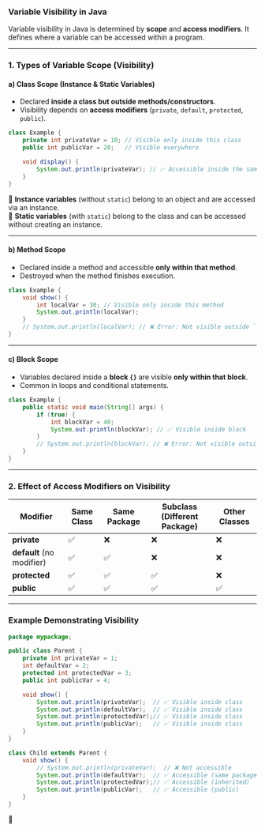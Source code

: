 ### **Variable Visibility in Java**

Variable visibility in Java is determined by **scope** and **access modifiers**. It defines where a variable can be accessed within a program.

---

### **1. Types of Variable Scope (Visibility)**

#### **a) Class Scope (Instance & Static Variables)**

- Declared **inside a class but outside methods/constructors**.
- Visibility depends on **access modifiers** (`private`, `default`, `protected`, `public`).

```java
class Example {
    private int privateVar = 10; // Visible only inside this class
    public int publicVar = 20;   // Visible everywhere

    void display() {
        System.out.println(privateVar); // ✅ Accessible inside the same class
    }
}
```

🔹 **Instance variables** (without `static`) belong to an object and are accessed via an instance.  
🔹 **Static variables** (with `static`) belong to the class and can be accessed without creating an instance.

---

#### **b) Method Scope**

- Declared inside a method and accessible **only within that method**.
- Destroyed when the method finishes execution.

```java
class Example {
    void show() {
        int localVar = 30; // Visible only inside this method
        System.out.println(localVar);
    }
    // System.out.println(localVar); // ❌ Error: Not visible outside `show()`
}
```

---

#### **c) Block Scope**

- Variables declared inside a **block `{}`** are visible **only within that block**.
- Common in loops and conditional statements.

```java
class Example {
    public static void main(String[] args) {
        if (true) {
            int blockVar = 40;
            System.out.println(blockVar); // ✅ Visible inside block
        }
        // System.out.println(blockVar); // ❌ Error: Not visible outside block
    }
}
```

---

### **2. Effect of Access Modifiers on Visibility**

| Modifier                  | Same Class | Same Package | Subclass (Different Package) | Other Classes |
| ------------------------- | ---------- | ------------ | ---------------------------- | ------------- |
| **private**               | ✅         | ❌           | ❌                           | ❌            |
| **default** (no modifier) | ✅         | ✅           | ❌                           | ❌            |
| **protected**             | ✅         | ✅           | ✅                           | ❌            |
| **public**                | ✅         | ✅           | ✅                           | ✅            |

---

### **Example Demonstrating Visibility**

```java
package mypackage;

public class Parent {
    private int privateVar = 1;
    int defaultVar = 2;
    protected int protectedVar = 3;
    public int publicVar = 4;

    void show() {
        System.out.println(privateVar);  // ✅ Visible inside class
        System.out.println(defaultVar);  // ✅ Visible inside class
        System.out.println(protectedVar);// ✅ Visible inside class
        System.out.println(publicVar);   // ✅ Visible inside class
    }
}

class Child extends Parent {
    void show() {
        // System.out.println(privateVar);  // ❌ Not accessible
        System.out.println(defaultVar);  // ✅ Accessible (same package)
        System.out.println(protectedVar);// ✅ Accessible (inherited)
        System.out.println(publicVar);   // ✅ Accessible (public)
    }
}
```

🚀
